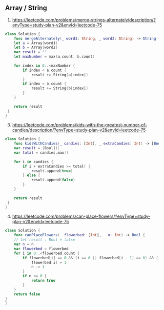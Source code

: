## Array / String
1. https://leetcode.com/problems/merge-strings-alternately/description/?envType=study-plan-v2&envId=leetcode-75
```swift
class Solution {
    func mergeAlternately(_ word1: String, _ word2: String) -> String {
    let a = Array(word1)
    let b = Array(word2)
    var result = ""
    let maxNumber = max(a.count, b.count)
    
    for index in 0..<maxNumber {
        if index < a.count {
            result += String(a[index])
        }
        if index < b.count {
            result += String(b[index])
        }
    }
    
    return result
 }
}
```
3. https://leetcode.com/problems/kids-with-the-greatest-number-of-candies/description/?envType=study-plan-v2&envId=leetcode-75
```swift
class Solution {
    func kidsWithCandies(_ candies: [Int], _ extraCandies: Int) -> [Bool] {
    var result = [Bool]()
    var total = candies.max()
    
    for i in candies {
        if i + extraCandies >= total! {
            result.append(true)
        } else {
            result.append(false)
        }
    }
    
    return result
 }
}
```

4. https://leetcode.com/problems/can-place-flowers/?envType=study-plan-v2&envId=leetcode-75
```swift
class Solution {
    func canPlaceFlowers(_ flowerbed: [Int], _ n: Int) -> Bool {
    // let result : Bool = false
    var n = n
    var flowerbed = flowerbed
    for i in 0..<flowerbed.count {
        if flowerbed[i] == 0 && (i == 0 || flowerbed[i - 1] == 0) && (i == flowerbed.count - 1 || flowerbed[i + 1] == 0) {
            flowerbed[i] = 1
            n -= 1
        }
        if n <= 0 {
            return true
        }
    }
    return false
}
}
```
